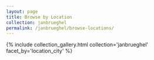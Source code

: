 ```yaml
---
layout: page
title: Browse by Location
collection: janbrueghel
permalink: /janbrueghel/browse-locations/
---
```


{% include collection_gallery.html collection='janbrueghel' facet_by='location_city' %}
